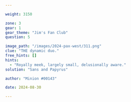 ```yaml
---

weight: 3150

zone: 3
gear: 1
gear_theme: "Jim's Fan Club"
question: 5

image_path: "/images/2024-pax-west/311.png"
clue: "THE dynamic duo."
free_hints: []
hints:
  - "Royally meek, largely small, delusionally aware."
solution: "Sans and Papyrus"

author: "Minion #00143"

date: 2024-08-30

---
```


